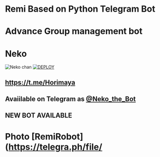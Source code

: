 

# Remi Based on Python Telegram Bot



# Advance Group management bot

# Neko
![Neko chan](https://telegra.ph/file/908e0b6822d1ad5282202.jpg)
[![DEPLOY](https://telegra.ph/file/002151a1eb0040d0b7b90.jpg)](https://heroku.com/deploy?template=https://github.com/Hodacka/Remibot)

## https://t.me/Horimaya
## Avaiilable on Telegram as [@Neko_the_Bot](https://t.me/Neko_the_Bot)
## NEW BOT AVAILABLE

# Photo [RemiRobot](https://telegra.ph/file/
